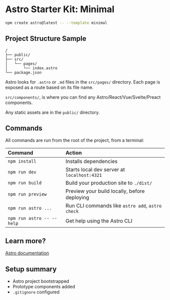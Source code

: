 # Astro Starter Kit: Minimal

```sh
npm create astro@latest -- --template minimal
```


## Project Structure Sample

```text
/
├── public/
├── src/
│   └── pages/
│       └── index.astro
└── package.json
```

Astro looks for `.astro` or `.md` files in the `src/pages/` directory. Each page is exposed as a route based on its file name.

`src/components/`, is where you can find any Astro/React/Vue/Svelte/Preact components.

Any static assets are in the `public/` directory.

## Commands

All commands are run from the root of the project, from a terminal:

| Command                   | Action                                           |
| :------------------------ | :----------------------------------------------- |
| `npm install`             | Installs dependencies                            |
| `npm run dev`             | Starts local dev server at `localhost:4321`      |
| `npm run build`           | Build your production site to `./dist/`          |
| `npm run preview`         | Preview your build locally, before deploying     |
| `npm run astro ...`       | Run CLI commands like `astro add`, `astro check` |
| `npm run astro -- --help` | Get help using the Astro CLI                     |

## Learn more?

[Astro documentation](https://docs.astro.build) 

## Setup summary

- Astro project bootstrapped
- Prototype components added
- `.gitignore` configured

